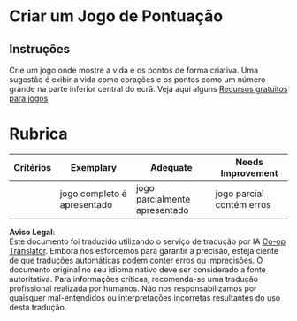 <!--
CO_OP_TRANSLATOR_METADATA:
{
  "original_hash": "81f292dbda01685b91735e0398dc0504",
  "translation_date": "2025-08-24T12:28:35+00:00",
  "source_file": "6-space-game/5-keeping-score/assignment.md",
  "language_code": "pt"
}
-->
# Criar um Jogo de Pontuação

## Instruções

Crie um jogo onde mostre a vida e os pontos de forma criativa. Uma sugestão é exibir a vida como corações e os pontos como um número grande na parte inferior central do ecrã. Veja aqui alguns [Recursos gratuitos para jogos](https://www.kenney.nl/)

# Rubrica

| Critérios | Exemplary              | Adequate                    | Needs Improvement          |
| --------- | ---------------------- | --------------------------- | -------------------------- |
|           | jogo completo é apresentado | jogo parcialmente apresentado | jogo parcial contém erros |

**Aviso Legal**:  
Este documento foi traduzido utilizando o serviço de tradução por IA [Co-op Translator](https://github.com/Azure/co-op-translator). Embora nos esforcemos para garantir a precisão, esteja ciente de que traduções automáticas podem conter erros ou imprecisões. O documento original no seu idioma nativo deve ser considerado a fonte autoritativa. Para informações críticas, recomenda-se uma tradução profissional realizada por humanos. Não nos responsabilizamos por quaisquer mal-entendidos ou interpretações incorretas resultantes do uso desta tradução.